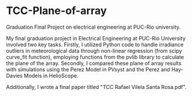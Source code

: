 # TCC-Plane-of-array
Graduation Final Project on electrical engineering at PUC-Rio university.

My final graduation project in Electrical Engineering at PUC-Rio University involved two key tasks. Firstly, I utilized Python code to handle irradiance outliers in meteorological data through non-linear regression (from scipy curve_fit function), employing functions from the pvlib library to calculate the plane of the array. Secondly, I compared these plane of array results with simulations using the Perez Model in PVsyst and the Perez and Hay-Davies Models in HelioScope.

Additionally, I wrote a final paper titled "TCC Rafael Vilela Santa Rosa.pdf".
